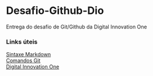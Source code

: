 # Desafio-Github-Dio

Entrega do desafio de Git/Github da Digital Innovation One

### Links úteis
[Sintaxe Markdown](https://markdown.net.br/sintaxe-basica/) <br>
[Comandos Git](https://comandosgit.github.io) <br>
[Digital Innovation One](https://digitalinnovation.one/?gclid=CjwKCAjw2P-KBhByEiwADBYWCofWBqguthAS2_kyLNCdX1nb9s3q3MGjeUmW9gcZSHZxhywUYMzsFhoC1woQAvD_BwE)
